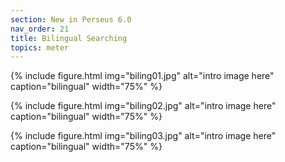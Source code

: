 ```yaml
---
section: New in Perseus 6.0
nav_order: 21
title: Bilingual Searching
topics: meter
---
```



{% include figure.html img="biling01.jpg" alt="intro image here" caption="bilingual" width="75%" %}

{% include figure.html img="biling02.jpg" alt="intro image here" caption="bilingual" width="75%" %}

{% include figure.html img="biling03.jpg" alt="intro image here" caption="bilingual" width="75%" %}
